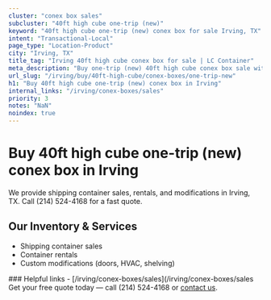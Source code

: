 ```yaml
---
cluster: "conex box sales"
subcluster: "40ft high cube one-trip (new)"
keyword: "40ft high cube one-trip (new) conex box for sale Irving, TX"
intent: "Transactional-Local"
page_type: "Location-Product"
city: "Irving, TX"
title_tag: "Irving 40ft high cube conex box for sale | LC Container"
meta_description: "Buy one-trip (new) 40ft high cube conex box sale with local delivery in Irving, TX. LC Container — local Since 2003. Request a fast quote today."
url_slug: "/irving/buy/40ft-high-cube/conex-boxes/one-trip-new"
h1: "Buy 40ft high cube one-trip (new) conex box in Irving"
internal_links: "/irving/conex-boxes/sales"
priority: 3
notes: "NaN"
noindex: true
---
```


# Buy 40ft high cube one-trip (new) conex box in Irving

We provide shipping container sales, rentals, and modifications in Irving, TX. Call (214) 524-4168 for a fast quote.

## Our Inventory & Services
- Shipping container sales
- Container rentals
- Custom modifications (doors, HVAC, shelving)

<div data-section="internal-links">
### Helpful links
- [/irving/conex-boxes/sales](/irving/conex-boxes/sales
</div>

<div data-section="cta">
Get your free quote today — call (214) 524-4168 or <a href="/contact">contact us</a>.
</div>

<script type="application/ld+json">{"@context":"https://schema.org","@type":"FAQPage","mainEntity":[{"@type":"Question","name":"How much does delivery cost in Irving, TX?","acceptedAnswer":{"@type":"Answer","text":"Delivery costs vary by distance and container size. Most deliveries in Irving, TX range from $150-$300. Call (214) 524-4168 for an exact quote based on your specific location."}},{"@type":"Question","name":"Do you offer financing or payment plans?","acceptedAnswer":{"@type":"Answer","text":"We accept major credit cards, checks, and can discuss commercial terms for bulk purchases. Call (214) 524-4168 to discuss options."}},{"@type":"Question","name":"Can you customize containers in Irving, TX?","acceptedAnswer":{"@type":"Answer","text":"Yes — we perform modifications like doors, HVAC, insulation, and shelving. Request a custom quote at (214) 524-4168 or via our contact form."}}]}</script>
